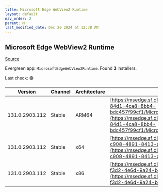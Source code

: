 ```yaml
---
title: Microsoft Edge WebView2 Runtime
layout: default
nav_order: 2
parent: M
last_modified_date: Dec 20 2024 at 12:38 AM
---
```


## Microsoft Edge WebView2 Runtime

[Source](https://developer.microsoft.com/en-us/microsoft-edge/webview2/)

Evergreen app: `MicrosoftEdgeWebView2Runtime`. Found **3** installers.

Last check: 🟢

| Version        | Channel | Architecture | URI                                                                                                                                                                                                                                                                                                                            |
| -------------- | ------- | ------------ | ------------------------------------------------------------------------------------------------------------------------------------------------------------------------------------------------------------------------------------------------------------------------------------------------------------------------------ |
| 131.0.2903.112 | Stable  | ARM64        | [https://msedge.sf.dl.delivery.mp.microsoft.com/filestreamingservice/files/b27eccf5-84d1-4ca8-8bb4-bdc457f99cf1/MicrosoftEdgeWebView2RuntimeInstallerARM64.exe](https://msedge.sf.dl.delivery.mp.microsoft.com/filestreamingservice/files/b27eccf5-84d1-4ca8-8bb4-bdc457f99cf1/MicrosoftEdgeWebView2RuntimeInstallerARM64.exe) |
| 131.0.2903.112 | Stable  | x64          | [https://msedge.sf.dl.delivery.mp.microsoft.com/filestreamingservice/files/25f87a1b-c908-4891-8413-aafe026f89cf/MicrosoftEdgeWebView2RuntimeInstallerX64.exe](https://msedge.sf.dl.delivery.mp.microsoft.com/filestreamingservice/files/25f87a1b-c908-4891-8413-aafe026f89cf/MicrosoftEdgeWebView2RuntimeInstallerX64.exe)     |
| 131.0.2903.112 | Stable  | x86          | [https://msedge.sf.dl.delivery.mp.microsoft.com/filestreamingservice/files/2a894ec5-f3d2-4e6d-9a24-be6720c38c2d/MicrosoftEdgeWebView2RuntimeInstallerX86.exe](https://msedge.sf.dl.delivery.mp.microsoft.com/filestreamingservice/files/2a894ec5-f3d2-4e6d-9a24-be6720c38c2d/MicrosoftEdgeWebView2RuntimeInstallerX86.exe)     |
